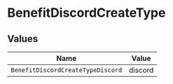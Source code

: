 # BenefitDiscordCreateType


## Values

| Name                              | Value                             |
| --------------------------------- | --------------------------------- |
| `BenefitDiscordCreateTypeDiscord` | discord                           |